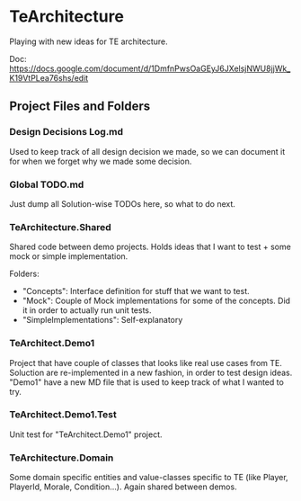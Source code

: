 # TeArchitecture

Playing with new ideas for TE architecture.

Doc: https://docs.google.com/document/d/1DmfnPwsOaGEyJ6JXelsjNWU8jjWk_K19VtPLea76shs/edit

## Project Files and Folders

### Design Decisions Log.md

Used to keep track of all design decision we made, so we can document it for when we forget why we made some decision.

### Global TODO.md

Just dump all Solution-wise TODOs here, so what to do next.

### TeArchitecture.Shared

Shared code between demo projects. Holds ideas that I want to test + some mock or simple implementation.

Folders:
- "Concepts": Interface definition for stuff that we want to test.
- "Mock": Couple of Mock implementations for some of the concepts. Did it in order to actually run unit tests.
- "SimpleImplementations": Self-explanatory


### TeArchitect.Demo1

Project that have couple of classes that looks like real use cases from TE. Soluction are re-implemented in a new fashion, in order to test design ideas.
"Demo1" have a new MD file that is used to keep track of what I wanted to try.

### TeArchitect.Demo1.Test

Unit test for "TeArchitect.Demo1" project.

### TeArchitecture.Domain

Some domain specific entities and value-classes specific to TE (like Player, PlayerId, Morale, Condition...). Again shared between demos.